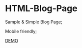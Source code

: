 HTML-Blog-Page
==============

Sample &amp; Simple Blog Page;

Mobile friendly;

[DEMO](http://lyubendimitrov.me/HTML-Blog-Page/ "HTML-Blog-Page")
